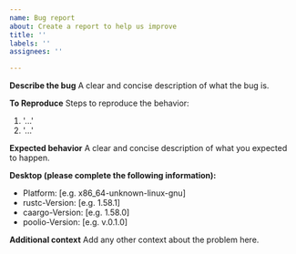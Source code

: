 ```yaml
---
name: Bug report
about: Create a report to help us improve
title: ''
labels: ''
assignees: ''

---
```


**Describe the bug**
A clear and concise description of what the bug is.

**To Reproduce**
Steps to reproduce the behavior:
1. '...'
2. '...'

**Expected behavior**
A clear and concise description of what you expected to happen.

**Desktop (please complete the following information):**
- Platform: [e.g. x86\_64-unknown-linux-gnu]
- rustc-Version: [e.g. 1.58.1]
- caargo-Version: [e.g. 1.58.0]
- poolio-Version: [e.g. v.0.1.0]

**Additional context**
Add any other context about the problem here.
